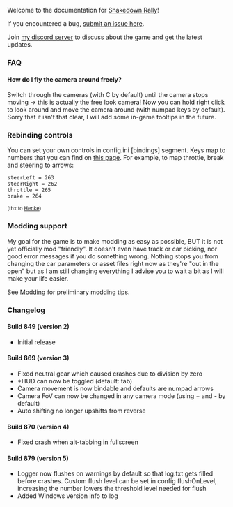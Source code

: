 Welcome to the documentation for [Shakedown Rally](https://nothke.itch.io/shakedown)!

If you encountered a bug, [submit an issue here](https://github.com/nothke/shakedown-docs/issues).

Join [my discord server](https://discord.com/invite/R8jXeTg) to discuss about the game and get the latest updates.

### FAQ

#### How do I fly the camera around freely?

Switch through the cameras (with C by default) until the camera stops moving -> this is actually the free look camera! Now you can hold right click to look around and move the camera around (with numpad keys by default). Sorry that it isn't that clear, I will add some in-game tooltips in the future.

### Rebinding controls

You can set your own controls in config.ini [bindings] segment. Keys map to numbers that you can find on [this page](https://www.glfw.org/docs/3.3/group__keys.html). For example, to map throttle, break and steering to arrows:

```
steerLeft = 263
steerRight = 262
throttle = 265
brake = 264
```

<sup>(thx to [Henke](https://itch.io/t/2612242/psa-rebinding-controls))</sup> 

### Modding support

My goal for the game is to make modding as easy as possible, BUT it is not yet officially mod "friendly". It doesn't even have track or car picking, nor good error messages if you do something wrong. Nothing stops you from changing the car parameters or asset files right now as they're "out in the open" but as I am still changing everything I advise you to wait a bit as I will make your life easier.

See [Modding](modding.md) for preliminary modding tips.

### Changelog
#### Build 849 (version 2)
* Initial release
#### Build 869 (version 3)
* Fixed neutral gear which caused crashes due to division by zero
* *HUD can now be toggled (default: tab)
* Camera movement is now bindable and defaults are numpad arrows
* Camera FoV can now be changed in any camera mode (using + and - by default)
* Auto shifting no longer upshifts from reverse
#### Build 870 (version 4)
* Fixed crash when alt-tabbing in fullscreen
#### Build 879 (version 5)
* Logger now flushes on warnings by default so that log.txt gets filled before crashes. Custom flush level can be set in config flushOnLevel, increasing the number lowers the threshold level needed for flush
* Added Windows version info to log